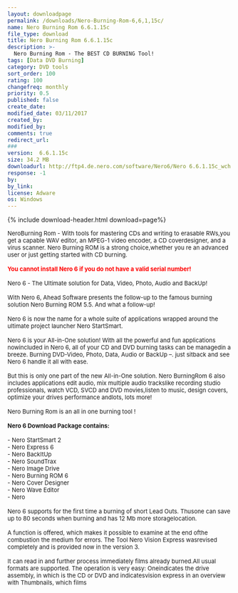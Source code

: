 ```yaml
---
layout: downloadpage
permalink: /downloads/Nero-Burning-Rom-6,6,1,15c/
name: Nero Burning Rom 6.6.1.15c
file_type: download
title: Nero Burning Rom 6.6.1.15c
description: >-
  Nero Burning Rom - The BEST CD BURNING Tool!
tags: [Data DVD Burning]
category: DVD tools
sort_order: 100
rating: 100
changefreq: monthly
priority: 0.5
published: false
create_date: 
modified_date: 03/11/2017
created_by: 
modified_by: 
comments: true
redirect_url: 
### 
version:  6.6.1.15c
size: 34.2 MB
downloadurl: http://ftp4.de.nero.com/software/Nero6/Nero 6.6.1.15c_wch.exe
response: -1
by: 
by_link: 
license: Adware 
os: Windows
---
```


{% include download-header.html download=page%}

<p style="fix-download-text !important">
<p><font size="2"><p>NeroBurning Rom - With tools for mastering CDs and writing to erasable RWs,you get a capable WAV editor, an MPEG-1 video encoder, a CD coverdesigner, and a virus scanner. Nero Burning ROM is a strong choice,whether you re an advanced user or just getting started with CD burning.<br />
<br />
<font color="#ff0000"><strong>You cannot install Nero 6 if you do not have a valid serial number!</strong></font><br />
<br />
Nero 6 - The Ultimate solution for Data, Video, Photo, Audio and BackUp!<br />
<br />
With Nero 6, Ahead Software presents the follow-up to the famous burning solution Nero Burning ROM 5.5. And what a follow-up! <br />
<br />
Nero 6 is now the name for a whole suite of applications wrapped around the ultimate project launcher Nero StartSmart. <br />
<br />
Nero 6 is your All-in-One solution! With all the powerful and fun applications nowincluded in Nero 6, all of your CD and DVD burning tasks can be managedin a breeze. Burning DVD-Video, Photo, Data, Audio or BackUp –. just sitback and see Nero 6 handle it all with ease. <br />
<br />
But this is only one part of the new All-in-One solution. Nero BurningRom 6 also includes applications edit audio, mix multiple audio trackslike recording studio professionals, watch VCD, SVCD and DVD movies,listen to music, design covers, optimize your drives performance andlots, lots more!<br />
<br />
Nero Burning Rom is an all in one burning tool !<br />
<br />
<strong>Nero 6 Download Package contains: </strong><br />
<br />
- Nero StartSmart 2 <br />
- Nero Express 6 <br />
- Nero BackItUp <br />
- Nero SoundTrax <br />
- Nero Image Drive<br />
- Nero Burning ROM 6 <br />
- Nero Cover Designer <br />
- Nero Wave Editor <br />
- Nero<br />
<br />
Nero 6 supports for the first time a burning of short Lead Outs. Thusone can save up to 80 seconds when burning and has 12 Mb more storagelocation. <br />
<br />
A function is offered, which makes it possible to examine at the end ofthe combustion the medium for errors. The Tool Nero Vision Express wasrevised completely and is provided now in the version 3.<br />
<br />
It can read in and further process immediately films already burned.All usual formats are supported. The operation is very easy: Oneindicates the drive assembly, in which is the CD or DVD and indicatesvision express in an overview with Thumbnails, which films</p></p></p>
